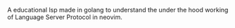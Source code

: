 A educational lsp made in golang to understand the
under the hood working of Language Server Protocol
in neovim.

